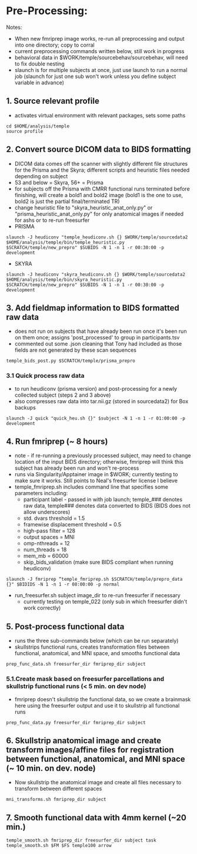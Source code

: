 # Pre-Processing:
Notes:
* When new fmriprep image works, re-run all preprocessing and output into one directory; copy to corral
* current preprocessing commands written below, still work in progress
* behavioral data in $WORK/temple/sourcebehav/sourcebehav, will need to fix double nesting
* slaunch is for multiple subjects at once, just use launch to run a normal job (slaunch for just one sub won't work unless you define subject variable in advance)

## 1. Source relevant profile
* activates virtual environment with relevant packages, sets some paths
```
cd $HOME/analysis/temple
source profile
```

## 2. Convert source DICOM data to BIDS formatting
* DICOM data comes off the scanner with slightly different file structures for the Prisma and the Skyra; different scripts and heuristic files needed depending on subject
* 53 and below = Skyra, 56+ = Prisma
* for subjects off the Prisma with CMRR functional runs terminated before finishing, will create a bold1 and bold2 image (bold1 is the one to use, bold2 is just the partial final/terminated TR)
* change heuristic file to "skyra_heuristic_anat_only.py" or "prisma_heuristic_anat_only.py" for only anatomical images if needed for ashs or to re-run freesurfer
* PRISMA
```
slaunch -J heudiconv "temple_heudiconv.sh {} $WORK/temple/sourcedata2 $HOME/analysis/temple/bin/temple_heuristic.py $SCRATCH/temple/new_prepro" $SUBIDS -N 1 -n 1 -r 00:30:00 -p development
```
* SKYRA
```
slaunch -J heudiconv "skyra_heudiconv.sh {} $WORK/temple/sourcedata2 $HOME/analysis/temple/bin/skyra_heuristic.py $SCRATCH/temple/new_prepro" $SUBIDS -N 1 -n 1 -r 00:30:00 -p development
```

## 3. Add fieldmap information to BIDS formatted raw data
* does not run on subjects that have already been run once it's been run on them once; assigns 'post_processed' to group in participants.tsv
* commented out some .json cleaning that Tony had included as those fields are not generated by these scan sequences

```
temple_bids_post.py $SCRATCH/temple/prisma_prepro
```
### 3.1 Quick process raw data
* to run heudiconv (prisma version) and post-processing for a newly collected subject (steps 2 and 3 above)
* also compresses raw data into tar.nii.gz (stored in sourcedata2) for Box backups
```
slaunch -J quick "quick_heu.sh {}" $subject -N 1 -n 1 -r 01:00:00 -p development
```
  
## 4. Run fmriprep (~ 8 hours)
* note - if re-running a previously processed subject, may need to change location of the input BIDS directory; otherwise, fmriprep will think this subject has already been run and won't re-process
* runs via Singularity/Apptainer image in $WORK; currently testing to make sure it works. Still points to Neal's freesurfer license I believe
* temple_fmriprep.sh includes command line that specifies some parameters including:
   * participant label - passed in with job launch; temple_### denotes raw data, temple### denotes data converted to BIDS (BIDS does not allow underscores)
   * std. dvars threshold = 1.5
   * framewise displacement threshold = 0.5
   * high-pass filter = 128
   * output spaces = MNI
   * omp-nthreads = 12
   * num_threads = 18
   * mem_mb = 60000
   * skip_bids_validation (make sure BIDS compliant when running heudiconv)
```
slaunch -J fmriprep “temple_fmriprep.sh $SCRATCH/temple/prepro_data {}" $BIDIDS -N 1 -n 1 -r 08:00:00 -p normal
```
* run_freesurfer.sh subject image_dir to re-run freesurfer if necessary
  * currently testing on temple_022 (only sub in which freesurfer didn't work correctly)
## 5. Post-process functional data
* runs the three sub-commands below (which can be run separately)
* skullstrips functional runs, creates transformation files between functional, anatomical, and MNI space, and smooths functional data
```
prep_func_data.sh freesurfer_dir fmriprep_dir subject
```

### 5.1.Create mask based on freesurfer parcellations and skullstrip functional runs (< 5 min. on dev node)
* fmriprep doesn't skullstrip the functional data, so we create a brainmask here using the freesurfer output and use it to skullstrip all functional runs
```
prep_func_data.py freesurfer_dir fmriprep_dir subject
```

## 6. Skullstrip anatomical image and create transform images/affine files for registration between functional, anatomical, and MNI space (~ 10 min. on dev. node)
* Now skullstrip the anatomical image and create all files necessary to transform between different spaces
```
mni_transforms.sh fmriprep_dir subject
```
## 7. Smooth functional data with 4mm kernel (~20 min.)
```
temple_smooth.sh fmriprep_dir freesurfer_dir subject task
temple_smooth.sh $FM $FS temple100 arrow
```


